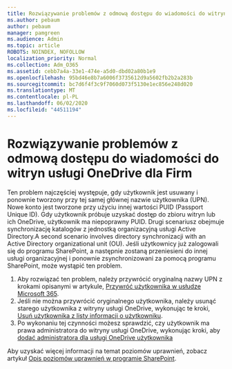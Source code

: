 ```yaml
---
title: Rozwiązywanie problemów z odmową dostępu do wiadomości do witryn usługi OneDrive dla Firm
ms.author: pebaum
author: pebaum
manager: pamgreen
ms.audience: Admin
ms.topic: article
ROBOTS: NOINDEX, NOFOLLOW
localization_priority: Normal
ms.collection: Adm_O365
ms.assetid: cebb7a4a-33e1-474e-a5d0-dbd02a80b1e9
ms.openlocfilehash: 95bd46e8b7a6006f3735612d9a5602fb2b2a283b
ms.sourcegitcommit: bc7d6f4f3c9f7060d073f5130e1ec856e248d020
ms.translationtype: MT
ms.contentlocale: pl-PL
ms.lasthandoff: 06/02/2020
ms.locfileid: "44511194"
---
```

# <a name="troubleshooting-access-denied-messages-to-onedrive-for-business-sites"></a>Rozwiązywanie problemów z odmową dostępu do wiadomości do witryn usługi OneDrive dla Firm

Ten problem najczęściej występuje, gdy użytkownik jest usuwany i ponownie tworzony przy tej samej głównej nazwie użytkownika (UPN). Nowe konto jest tworzone przy użyciu innej wartości PUID (Passport Unique ID). Gdy użytkownik próbuje uzyskać dostęp do zbioru witryn lub ich OneDrive, użytkownik ma niepoprawny PUID. Drugi scenariusz obejmuje synchronizację katalogów z jednostką organizacyjną usługi Active Directory.A second scenario involves directory synchronizacji with an Active Directory organizational unit (OU). Jeśli użytkownicy już zalogowali się do programu SharePoint, a następnie zostaną przeniesieni do innej usługi organizacyjnej i ponownie zsynchronizowani za pomocą programu SharePoint, może wystąpić ten problem.

1. Aby rozwiązać ten problem, należy przywrócić oryginalną nazwy UPN z krokami opisanymi w artykule, [Przywróć użytkownika w usłudze Microsoft 365](https://docs.microsoft.com/microsoft-365/admin/add-users/restore-user).
2. Jeśli nie można przywrócić oryginalnego użytkownika, należy usunąć starego użytkownika z witryny usługi OneDrive, wykonując te kroki, [Usuń użytkownika z listy informacji o użytkowniku](). 
3. Po wykonaniu tej czynności możesz sprawdzić, czy użytkownik ma prawa administratora do witryny usługi OneDrive, wykonując kroki, aby [dodać administratora dla usługi OneDrive użytkownika](https://docs.microsoft.com/sharepoint/manage-user-profiles)

Aby uzyskać więcej informacji na temat poziomów uprawnień, zobacz artykuł [Opis poziomów uprawnień w programie SharePoint](https://docs.microsoft.com/sharepoint/understanding-permission-levels).
